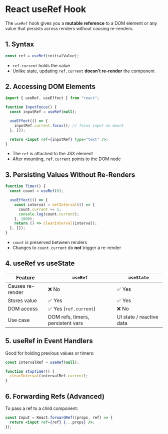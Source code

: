 # React useRef Hook

The `useRef` hook gives you a **mutable reference** to a DOM element or any value that persists across renders without causing re-renders.

## 1. Syntax

```jsx
const ref = useRef(initialValue);
````

* `ref.current` holds the value
* Unlike state, updating `ref.current` **doesn’t re-render** the component

## 2. Accessing DOM Elements

```jsx
import { useRef, useEffect } from "react";

function InputFocus() {
  const inputRef = useRef(null);

  useEffect(() => {
    inputRef.current.focus(); // focus input on mount
  }, []);

  return <input ref={inputRef} type="text" />;
}
```

* The `ref` is attached to the JSX element
* After mounting, `ref.current` points to the DOM node

## 3. Persisting Values Without Re-Renders

```jsx
function Timer() {
  const count = useRef(0);

  useEffect(() => {
    const interval = setInterval(() => {
      count.current += 1;
      console.log(count.current);
    }, 1000);
    return () => clearInterval(interval);
  }, []);
}
```

* `count` is preserved between renders
* Changes to `count.current` do **not** trigger a re-render

## 4. useRef vs useState

| Feature          | `useRef`                          | `useState`               |
| ---------------- | --------------------------------- | ------------------------ |
| Causes re-render | ❌ No                              | ✅ Yes                    |
| Stores value     | ✅ Yes                             | ✅ Yes                    |
| DOM access       | ✅ Yes (`ref.current`)             | ❌ No                     |
| Use case         | DOM refs, timers, persistent vars | UI state / reactive data |

## 5. useRef in Event Handlers

Good for holding previous values or timers:

```jsx
const intervalRef = useRef(null);

function stopTimer() {
  clearInterval(intervalRef.current);
}
```

## 6. Forwarding Refs (Advanced)

To pass a ref to a child component:

```jsx
const Input = React.forwardRef((props, ref) => {
  return <input ref={ref} {...props} />;
});
```
